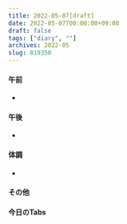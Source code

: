```yaml
---
title: 2022-05-07[draft]
date: 2022-05-07T00:00:00+09:00
draft: false
tags: ["diary", ""]
archives: 2022-05
slug: 819350
---
```

#### 午前
- 
#### 午後
- 
#### 体調
- 
#### その他
#### 今日のTabs